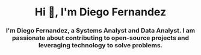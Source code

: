 <h1 align="center">Hi 👋, I'm Diego Fernandez</h1>
<h3 align="center">I'm Diego Fernandez, a Systems Analyst and Data Analyst. I am passionate about contributing to open-source projects and leveraging technology to solve problems.</h3>


